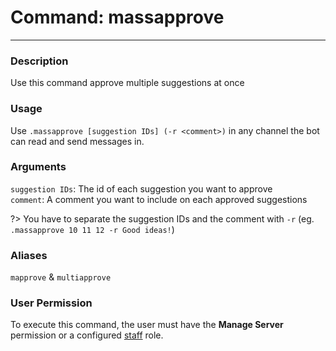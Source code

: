 # Command: massapprove
---
### Description
Use this command approve multiple suggestions at once

### Usage
Use `.massapprove [suggestion IDs] (-r <comment>)` in any channel the bot can read and send messages in.

###  Arguments
`suggestion IDs`: The id of each suggestion you want to approve\
`comment`: A comment you want to include on each approved suggestions

?> You have to separate the suggestion IDs and the comment with `-r` (eg. `.massapprove 10 11 12 -r Good ideas!`)

### Aliases
`mapprove` & `multiapprove`

### User Permission
To execute this command, the user must have the **Manage Server** permission or a configured [staff](/config/staffroles.md) role.
